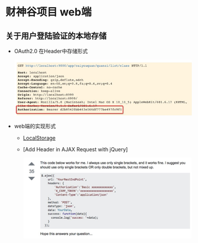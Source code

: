 # 财神谷项目 web端

## 关于用户登陆验证的本地存储

- OAuth2.0 在Header中存储形式

    ![OAuth验证在Header中](./doc/image/13815818-75C7-4513-B0A7-AEE929B49DEC.png)
- web端的实现形式
    - [LocalStorage](http://harttle.com/2015/08/16/localstorage-sessionstorage-cookie.html)
    - [Add Header in AJAX Request with jQuery]

        ![code](./doc/image/83C49463-0A32-45AF-B98D-B35885F6C912.png)
